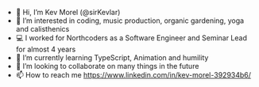 - 👋 Hi, I’m Kev Morel (@sirKevlar)
- 👀 I’m interested in coding, music production, organic gardening, yoga and calisthenics
- 💻 I worked for Northcoders as a Software Engineer and Seminar Lead for almost 4 years
- 🌱 I’m currently learning TypeScript, Animation and humility
- 💞️ I’m looking to collaborate on many things in the future
- 📫 How to reach me https://www.linkedin.com/in/kev-morel-392934b6/

<!---
sirKevlar/sirKevlar is a ✨ special ✨ repository because its `README.md` (this file) appears on your GitHub profile.
You can click the Preview link to take a look at your changes.
--->
